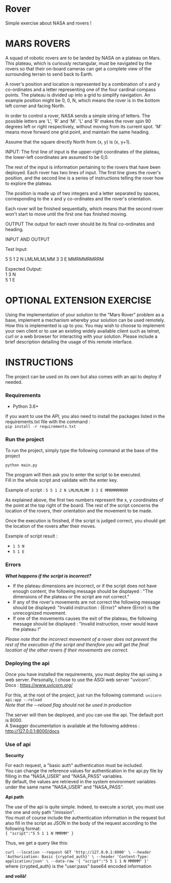 # Rover
Simple exercise about NASA and rovers !

 # MARS ROVERS

A squad of robotic rovers are to be landed by NASA on a plateau on Mars.
This plateau, which is curiously rectangular, must be navigated by the
rovers so that their on-board cameras can get a complete view of the
surrounding terrain to send back to Earth.

A rover's position and location is represented by a combination of x and y
co-ordinates and a letter representing one of the four cardinal compass
points. The plateau is divided up into a grid to simplify navigation. An
example position might be 0, 0, N, which means the rover is in the bottom
left corner and facing North.

In order to control a rover, NASA sends a simple string of letters. The
possible letters are 'L', 'R' and 'M'. 'L' and 'R' makes the rover spin 90
degrees left or right respectively, without moving from its current spot.
'M' means move forward one grid point, and maintain the same heading.

Assume that the square directly North from (x, y) is (x, y+1).

INPUT:
The first line of input is the upper-right coordinates of the plateau, the
lower-left coordinates are assumed to be 0,0.

The rest of the input is information pertaining to the rovers that have
been deployed. Each rover has two lines of input. The first line gives the
rover's position, and the second line is a series of instructions telling
the rover how to explore the plateau.

The position is made up of two integers and a letter separated by spaces,
corresponding to the x and y co-ordinates and the rover's orientation.

Each rover will be finished sequentially, which means that the second rover
won't start to move until the first one has finished moving.

OUTPUT
The output for each rover should be its final co-ordinates and heading.

INPUT AND OUTPUT

Test Input:

5 5 1 2 N LMLMLMLMM 3 3 E MMRMMRMRRM

Expected Output:  
1 3 N  
5 1 E

# OPTIONAL EXTENSION EXERCISE

Using the implementation of your solution to the "Mars Rover" problem as a base, implement a mechanism whereby your solution can be used remotely. How this is implemented is up to you. You may wish to choose to implement your own client or to use an existing widely available client such as telnet, curl or a web browser for interacting with your solution. Please include a brief description detailing the usage of this remote interface.

# INSTRUCTIONS

The project can be used on its own but also comes with an api to deploy if needed. 

### Requirements

- Python 3.6+

If you want to use the API, you also need to install the packages listed in the requirements.txt file with the command :  
`pip install -r requirements.txt`

### Run the project

To run the project, simply type the following command at the base of the project

`python main.py`

The program will then ask you to enter the script to be executed.  
Fill in the whole script and validate with the enter key.  

Example of script : `5 5 1 2 N LMLMLMLMM 3 3 E MMRMMRMRRM`  
 
As explained above, the first two numbers represent the x, y coordinates of the point at the top right of the board. The rest of the script concerns the location of the rovers, their orientation and the movement to be made.  

Once the execution is finished, if the script is judged correct, you should get the location of the rovers after their moves. 
 
Example of script result :  

- `1 3 N`
- `5 1 E`


### Errors

***What happens if the script is incorrect?*** 

- If the plateau dimensions are incorrect, or if the script does not have enough content, the following message should be displayed : "The dimensions of the plateau or the script are not correct."
- If any of the rover's movements are not correct the following message should be displayed: "Invalid instruction : {Error}" where {Error} is the unrecognized movement.
- If one of the movements causes the exit of the plateau, the following message should be displayed : "Invalid instruction, rover would leave the plateau !"

*Please note that the incorrect movement of a rover does not prevent the rest of the execution of the script and therefore you will get the final location of the other rovers if their movements are correct.*


### Deploying the api

Once you have installed the requirements, you must deploy the api using a web server.
Personally, I chose to use the ASGI web server "uvicorn".  
Docs : https://www.uvicorn.org/

For this, at the root of the project, just run the following command: `uvicorn api:app --reload`  
*Note that the --reload flag should not be used in production*

The server will then be deployed, and you can use the api. The default port is 8000.  
A Swagger documentation is available at the following address : http://127.0.0.1:8000/docs  

### Use of api

**Security** 

For each request, a "basic auth" authentication must be included.  
You can change the reference values for authentication in the api.py file by filling in the "NASA_USER" and "NASA_PASS" variables.  
By default, the values are retrieved in the system environment variables under the same name "NASA_USER" and "NASA_PASS". 

**Api path**

The use of the api is quite simple. Indeed, to execute a script, you must use the one and only path "/mission".  
You must of course include the authentication information in the request but also fill in the script as JSON in the body of the request according to the following format:  
`
{
    "script":"5 5 1 1 N MMRMM"
}
`

Thus, we get a query like this: 

`curl --location --request GET 'http://127.0.0.1:8000' \
--header 'Authorization: Basic {crypted_auth}' \
--header 'Content-Type: application/json' \
--data-raw '{
    "script":"5 5 1 1 N MMRMM"
}'
`    
where {crypted_auth} is the "user:pass" base64 encoded information

**and voilà!**